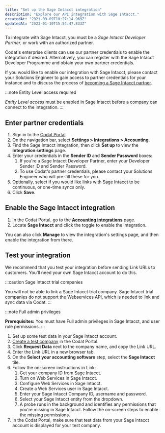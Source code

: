 ```yaml
---
title: "Set up the Sage Intacct integration"
description: "Explore our API integration with Sage Intacct."
createdAt: "2021-09-09T10:27:14.969Z"
updatedAt: "2023-01-10T15:54:47.833Z"
---
```


To integrate with Sage Intacct, you must be a _Sage Intacct Developer Partner_, or work with an authorized partner.

Codat's enterprise clients can use our partner credentials to enable the integration if desired. Alternatively, you can register with the Sage Intacct Developer Programme and obtain your own partner credentials.

If you would like to enable our integration with Sage Intacct, please contact your Solutions Engineer to gain access to partner credentials for your instance and to discuss the process of [becoming a Sage Intacct partner](https://marketplace.intacct.com/BecomeAPartner).

:::note Entity Level access required

_Entity Level access_ must be enabled in Sage Intacct before a company can connect to the integration.
:::

## Enter partner credentials

1. Sign in to the [Codat Portal](https://app.codat.io)
2. On the navigation bar, select **Settings > Integrations > Accounting**.
3. Find the Sage Intacct integration, then click **Set up** to view the **Integration settings** page.
4. Enter your credentials in the **Sender ID** and **Sender Password** boxes:
   1. If you're a Sage Intacct Developer Partner, enter your Developer Sender ID and Sender Password.
   2. To use Codat's partner credentials, please contact your Solutions Engineer who will pre-fill these for you.
5. Optionally, select if you would like links with Sage Intacct to be continuous, or one-time syncs only.
6. Click **Save**.

## Enable the Sage Intacct integration

1. In the Codat Portal, go to the <a className="external" href="https://app.codat.io/settings/integrations/accounting" target="blank">**Accounting integrations**</a> page.
2. Locate **Sage Intacct** and click the toggle to enable the integration.

You can also click **Manage** to view the integration's settings page, and then enable the integration from there.

## Test your integration

We recommend that you test your integration before sending Link URLs to customers. You'll need your own Sage Intacct account to do this.

:::caution Sage Intacct trial companies

You will not be able to link a Sage Intacct trial company. Sage Intacct trial companies do not support the Webservices API, which is needed to link and sync data via Codat.
:::

:::note Full admin privileges

**Prerequisites:** You must have Full admin privileges in Sage Intacct, and user role permissions.
:::

1. Set up some test data in your Sage Intacct account.
2. [Create a test company](/other/portal/companies#add-a-new-company) in the Codat Portal.
3. Click **Request Data** next to the company name, and copy the Link URL.
4. Enter the Link URL in a new browser tab.
5. On the **Select your accounting software** step, select the **Sage Intacct** tile.
6. Follow the on-screen instructions in Link:
   1. Get your company ID from Sage Intacct.
   2. Turn on Web Services in Sage Intacct.
   3. Configure Web Services in Sage Intacct.
   4. Create a Web Services user in Sage Intacct.
   5. Enter your Sage Intacct Company ID, username and password.
   6. Select your Sage Intacct entity from the dropdown.
   7. A probe runs in the background and identifies any permissions that you're missing in Sage Intacct. Follow the on-screen steps to enable the missing permissions.
7. In the Codat Portal, make sure that test data from your Sage Intacct account is displayed for your test company.
